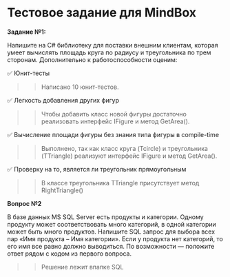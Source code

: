# Тестовое задание для MindBox
**Задание №1:**

Напишите на C# библиотеку для поставки внешним клиентам, которая умеет вычислять площадь круга по радиусу и треугольника по трем сторонам. Дополнительно к работоспособности оценим:

:white_check_mark: Юнит-тесты 
 >> Написано 10 юнит-тестов.
 
:white_check_mark: Легкость добавления других фигур
>> Чтобы добавить класс новой фигуры достаточно реализовать интерфейс IFigure и метод GetArea().

:white_check_mark: Вычисление площади фигуры без знания типа фигуры в compile-time
>> Выполнено, так как класс круга (Tcircle) и треугольника (TTriangle) реализуют интерфейс IFigure и метод GetArea().

:white_check_mark: Проверку на то, является ли треугольник прямоугольным
>> В классе треугольника TTriangle присутствует метод RightTriangle()

**Вопрос №2**

В базе данных MS SQL Server есть продукты и категории. Одному продукту может соответствовать много категорий, в одной категории может быть много продуктов. Напишите SQL запрос для выбора всех пар «Имя продукта – Имя категории». Если у продукта нет категорий, то его имя все равно должно выводиться.
По возможности — положите ответ рядом с кодом из первого вопроса.
>> Решение лежит  впапке SQL
